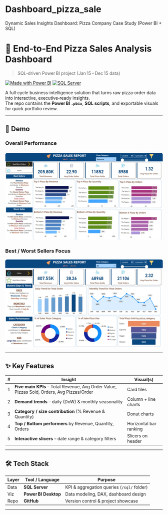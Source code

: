 # Dashboard_pizza_sale
Dynamic Sales Insights Dashboard: Pizza Company Case Study (Power BI + SQL)
# 🍕 End‑to‑End Pizza Sales Analysis Dashboard  
> SQL‑driven Power BI project (Jan 15 – Dec 15 data)

[![Made with Power BI](https://img.shields.io/badge/Power%20BI-Data Viz-yellow)](https://powerbi.microsoft.com/) 
[![SQL Server](https://img.shields.io/badge/SQL‑Server-KPIs-blue)]()

A full‑cycle business‑intelligence solution that turns raw pizza‑order data into interactive, executive‑ready insights.  
The repo contains the **Power BI `.pbix`**, **SQL scripts**, and exportable visuals for quick portfolio review.

---

## 🚀 Demo

### Overall Performance  
![Pizza Dashboard – Overall](./IMG-20250628-WA0003.jpg)

### Best / Worst Sellers Focus  
![Pizza Dashboard – Best vs Worst](./IMG-20250628-WA0004.jpg)

---

## ✨ Key Features

| # | Insight | Visual(s) |
|---|---------|-----------|
| 1 | **Five main KPIs** – Total Revenue, Avg Order Value, Pizzas Sold, Orders, Avg Pizzas/Order | Card tiles |
| 2 | **Demand trends** – daily (DoW) & monthly seasonality | Column + line charts |
| 3 | **Category / size contribution** (% Revenue & Quantity) | Donut charts |
| 4 | **Top / Bottom performers** by Revenue, Quantity, Orders | Horizontal bar ranking |
| 5 | **Interactive slicers** – date range & category filters | Slicers on header |

---

## 🛠️ Tech Stack

| Layer | Tool / Language | Purpose |
|-------|-----------------|---------|
| Data | **SQL Server** | KPI & aggregation queries (`/sql/` folder) |
| Viz  | **Power BI Desktop** | Data modeling, DAX, dashboard design |
| Repo | **GitHub** | Version control & project showcase |

---


